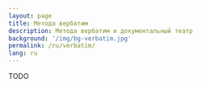 ```yaml
---
layout: page
title: Метода вербатим
description: Метода вербатим и документальный театр
background: '/img/bg-verbatim.jpg'
permalink: /ru/verbatim/
lang: ru
---
```


TODO
